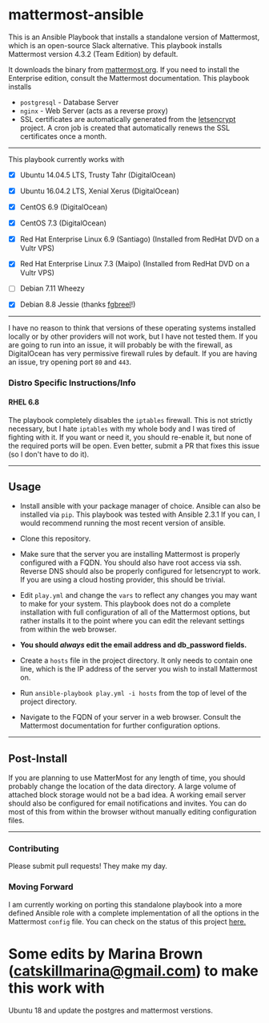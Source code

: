 # mattermost-ansible
This is an Ansible Playbook that installs a standalone version of Mattermost, which is an open-source Slack alternative.
This playbook installs Mattermost version 4.3.2 (Team Edition) by default.

It downloads the binary from [mattermost.org](https://www.mattermost.org/download/). If you need to install the Enterprise
edition, consult the Mattermost documentation. This playbook installs
 * `postgresql` - Database Server
 * `nginx` - Web Server (acts as a reverse proxy)
 * SSL certificates are automatically generated from the [letsencrypt](https://letsencrypt.org) project. A cron job is
 created that automatically renews the SSL certificates once a month.

---


This playbook currently works with
- [x] Ubuntu 14.04.5 LTS, Trusty Tahr (DigitalOcean)
- [x] Ubuntu 16.04.2 LTS, Xenial Xerus (DigitalOcean)
- [x] CentOS 6.9  (DigitalOcean)
- [x] CentOS 7.3 (DigitalOcean)
- [x] Red Hat Enterprise Linux 6.9 (Santiago) (Installed from RedHat DVD on a Vultr VPS)
- [x] Red Hat Enterprise Linux 7.3 (Maipo) (Installed from RedHat DVD on a Vultr VPS)
- [ ] Debian 7.11 Wheezy
- [x] Debian 8.8 Jessie (thanks [fgbreel](https://github.com/fgbreel)!)


---
I have no reason to think that versions of these operating systems installed locally or by other providers will not work,
but I have not tested them. If you are going to run into an issue, it will probably be with the firewall, as DigitalOcean
has very permissive firewall rules by default. If you are having an issue, try opening port `80` and `443`.

### Distro Specific Instructions/Info
#### RHEL 6.8
The playbook completely disables the `iptables` firewall. This is not strictly necessary, but I hate `iptables` with my
 whole body and I was tired of fighting with it. If you want or need it, you should re-enable it, but none of the required
 ports will be open. Even better, submit a PR that fixes this issue (so I don't have to do it).

---

## Usage
* Install ansible with your package manager of choice. Ansible can also be installed via `pip`. This playbook was tested with Ansible 2.3.1 If you can, I would recommend running the most recent version of ansible.


* Clone this repository.

* Make sure that the server you are installing Mattermost is properly configured with a FQDN. You should also have root
 access via ssh. Reverse DNS should also be properly configured for letsencrypt to work. If you are using a cloud
 hosting provider, this should be trivial.


* Edit `play.yml` and change the `vars` to reflect any changes you may want to make for your system. This playbook does
not do a complete installation with full configuration of all of the Mattermost options, but rather installs it to the
point where you can edit the relevant settings from within the web browser.


* **You should *always* edit the email address and db_password fields.**


* Create a `hosts` file in the project directory. It only needs to contain one line, which is the IP address of the server
you wish to install Mattermost on.

* Run `ansible-playbook play.yml -i hosts` from the top of level of the project directory.



* Navigate to the FQDN of your server in a web browser. Consult the Mattermost documentation for further configuration
options.

---

## Post-Install
If you are planning to use MatterMost for any length of time, you should probably change the location of the
data directory. A large volume of attached block storage would not be a bad idea. A working email server should also
be configured for email notifications and invites.  You can do most of this from within the browser without manually editing
configuration files.

---

### Contributing
Please submit pull requests! They make my day.

### Moving Forward
I am currently working on porting this standalone playbook into a more defined Ansible role with a complete implementation of all the options in the Mattermost `config` file. You can check on the status of this project [here.](https://github.com/tjtoml/ansible-role-mattermost)

# Some edits by Marina Brown (catskillmarina@gmail.com) to make this work with
Ubuntu 18 and update the postgres and mattermost verstions.
